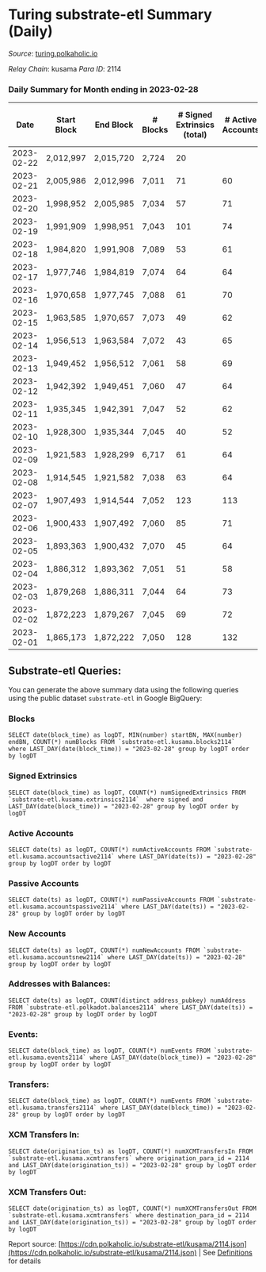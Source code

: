 # Turing substrate-etl Summary (Daily)

_Source_: [turing.polkaholic.io](https://turing.polkaholic.io)

*Relay Chain*: kusama
*Para ID*: 2114



### Daily Summary for Month ending in 2023-02-28


| Date | Start Block | End Block | # Blocks | # Signed Extrinsics (total) | # Active Accounts | # Passive | # New | # Addresses with Balances | # Events | # Transfers | # XCM Transfers In | # XCM Transfers Out | Issues | 
| ---- | ----------- | --------- | -------- | --------------------------- | ----------------- | --------- | ----- | ------------------------- | -------- | ----------- | ------------------ | ------------------- | ------ |
| 2023-02-22 | 2,012,997 | 2,015,720 | 2,724 | 20 |  |  |  |  | 34,087 | 2  |   |   |  |
| 2023-02-21 | 2,005,986 | 2,012,996 | 7,011 | 71 | 60 | 3 | 2 | 7,580 | 99,966 | 13  |   |   |  |
| 2023-02-20 | 1,998,952 | 2,005,985 | 7,034 | 57 | 71 | 4 |  | 7,579 | 95,966 | 10  | 1  | 4  |  |
| 2023-02-19 | 1,991,909 | 1,998,951 | 7,043 | 101 | 74 | 3 | 1 | 7,579 | 97,269 | 12  | 1  | 8  |  |
| 2023-02-18 | 1,984,820 | 1,991,908 | 7,089 | 53 | 61 | 3 | 2 | 7,578 | 100,344 | 8  | 5  | 3  |  |
| 2023-02-17 | 1,977,746 | 1,984,819 | 7,074 | 64 | 64 | 4 | 3 | 7,576 | 100,349 | 15  | 4  | 5  |  |
| 2023-02-16 | 1,970,658 | 1,977,745 | 7,088 | 61 | 70 | 5 | 3 | 7,574 | 100,484 | 12  | 3  | 6  |  |
| 2023-02-15 | 1,963,585 | 1,970,657 | 7,073 | 49 | 62 | 3 |  | 7,573 | 93,235 | 10  | 1  | 5  |  |
| 2023-02-14 | 1,956,513 | 1,963,584 | 7,072 | 43 | 65 | 3 | 1 | 7,573 | 100,233 | 6  | 1  | 4  |  |
| 2023-02-13 | 1,949,452 | 1,956,512 | 7,061 | 58 | 69 | 2 | 1 | 7,572 | 100,185 | 9  | 4  | 6  |  |
| 2023-02-12 | 1,942,392 | 1,949,451 | 7,060 | 47 | 64 | 2 | 3 | 7,573 | 100,133 | 12  | 6  | 6  |  |
| 2023-02-11 | 1,935,345 | 1,942,391 | 7,047 | 52 | 62 | 2 |  | 7,570 | 97,951 | 3  | 4  | 2  |  |
| 2023-02-10 | 1,928,300 | 1,935,344 | 7,045 | 40 | 52 | 2 |  | 7,570 | 95,115 | 7  |   | 3  |  |
| 2023-02-09 | 1,921,583 | 1,928,299 | 6,717 | 61 | 64 | 10 | 1 | 7,570 | 87,303 | 16  | 2  | 4  |  |
| 2023-02-08 | 1,914,545 | 1,921,582 | 7,038 | 63 | 64 | 3 | 3 | 7,570 | 100,293 | 16  | 3  | 9  |  |
| 2023-02-07 | 1,907,493 | 1,914,544 | 7,052 | 123 | 113 | 10 | 9 | 7,567 | 99,759 | 18  | 2  | 3  |  |
| 2023-02-06 | 1,900,433 | 1,907,492 | 7,060 | 85 | 71 | 7 | 7 | 7,558 | 98,862 | 15  | 2  | 5  |  |
| 2023-02-05 | 1,893,363 | 1,900,432 | 7,070 | 45 | 64 | 2 | 1 | 7,551 | 91,423 | 5  | 4  | 4  |  |
| 2023-02-04 | 1,886,312 | 1,893,362 | 7,051 | 51 | 58 | 2 | 2 | 7,550 | 98,468 | 15  | 4  | 7  |  |
| 2023-02-03 | 1,879,268 | 1,886,311 | 7,044 | 64 | 73 | 2 | 1 | 7,549 | 98,503 | 10  | 2  | 8  |  |
| 2023-02-02 | 1,872,223 | 1,879,267 | 7,045 | 69 | 72 | 4 | 3 | 7,549 | 98,467 | 9  | 3  | 4  |  |
| 2023-02-01 | 1,865,173 | 1,872,222 | 7,050 | 128 | 132 | 71 | 70 | 7,546 | 91,788 | 79  | 3  | 5  |  |

## Substrate-etl Queries:
You can generate the above summary data using the following queries using the public dataset `substrate-etl` in Google BigQuery:


### Blocks
```
SELECT date(block_time) as logDT, MIN(number) startBN, MAX(number) endBN, COUNT(*) numBlocks FROM `substrate-etl.kusama.blocks2114`  where LAST_DAY(date(block_time)) = "2023-02-28" group by logDT order by logDT
```


### Signed Extrinsics
```
SELECT date(block_time) as logDT, COUNT(*) numSignedExtrinsics FROM `substrate-etl.kusama.extrinsics2114`  where signed and LAST_DAY(date(block_time)) = "2023-02-28" group by logDT order by logDT
```


### Active Accounts
```
SELECT date(ts) as logDT, COUNT(*) numActiveAccounts FROM `substrate-etl.kusama.accountsactive2114` where LAST_DAY(date(ts)) = "2023-02-28" group by logDT order by logDT
```


### Passive Accounts
```
SELECT date(ts) as logDT, COUNT(*) numPassiveAccounts FROM `substrate-etl.kusama.accountspassive2114` where LAST_DAY(date(ts)) = "2023-02-28" group by logDT order by logDT
```


### New Accounts
```
SELECT date(ts) as logDT, COUNT(*) numNewAccounts FROM `substrate-etl.kusama.accountsnew2114` where LAST_DAY(date(ts)) = "2023-02-28" group by logDT order by logDT
```


### Addresses with Balances:
```
SELECT date(ts) as logDT, COUNT(distinct address_pubkey) numAddress FROM `substrate-etl.polkadot.balances2114` where LAST_DAY(date(ts)) = "2023-02-28" group by logDT order by logDT
```


### Events:
```
SELECT date(block_time) as logDT, COUNT(*) numEvents FROM `substrate-etl.kusama.events2114` where LAST_DAY(date(block_time)) = "2023-02-28" group by logDT order by logDT
```


### Transfers:
```
SELECT date(block_time) as logDT, COUNT(*) numEvents FROM `substrate-etl.kusama.transfers2114` where LAST_DAY(date(block_time)) = "2023-02-28" group by logDT order by logDT
```


### XCM Transfers In:
```
SELECT date(origination_ts) as logDT, COUNT(*) numXCMTransfersIn FROM `substrate-etl.kusama.xcmtransfers` where origination_para_id = 2114 and LAST_DAY(date(origination_ts)) = "2023-02-28" group by logDT order by logDT
```


### XCM Transfers Out:
```
SELECT date(origination_ts) as logDT, COUNT(*) numXCMTransfersOut FROM `substrate-etl.kusama.xcmtransfers` where destination_para_id = 2114 and LAST_DAY(date(origination_ts)) = "2023-02-28" group by logDT order by logDT
```



Report source: [https://cdn.polkaholic.io/substrate-etl/kusama/2114.json](https://cdn.polkaholic.io/substrate-etl/kusama/2114.json) | See [Definitions](/DEFINITIONS.md) for details
